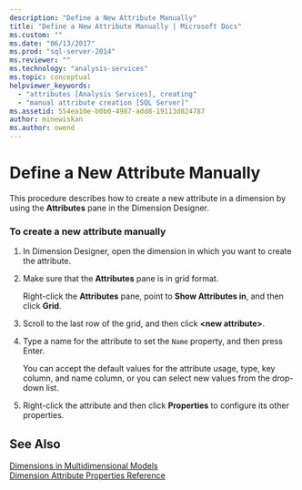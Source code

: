 ```yaml
---
description: "Define a New Attribute Manually"
title: "Define a New Attribute Manually | Microsoft Docs"
ms.custom: ""
ms.date: "06/13/2017"
ms.prod: "sql-server-2014"
ms.reviewer: ""
ms.technology: "analysis-services"
ms.topic: conceptual
helpviewer_keywords: 
  - "attributes [Analysis Services], creating"
  - "manual attribute creation [SQL Server]"
ms.assetid: 554ea10e-b0b0-4987-add8-19113d824787
author: minewiskan
ms.author: owend
---
```

# Define a New Attribute Manually
  This procedure describes how to create a new attribute in a dimension by using the **Attributes** pane in the Dimension Designer.  
  
### To create a new attribute manually  
  
1.  In Dimension Designer, open the dimension in which you want to create the attribute.  
  
2.  Make sure that the **Attributes** pane is in grid format.  
  
     Right-click the **Attributes** pane, point to **Show Attributes in**, and then click **Grid**.  
  
3.  Scroll to the last row of the grid, and then click **\<new attribute>**.  
  
4.  Type a name for the attribute to set the `Name` property, and then press Enter.  
  
     You can accept the default values for the attribute usage, type, key column, and name column, or you can select new values from the drop-down list.  
  
5.  Right-click the attribute and then click **Properties** to configure its other properties.  
  
## See Also  
 [Dimensions in Multidimensional Models](multidimensional-models/dimensions-in-multidimensional-models.md)   
 [Dimension Attribute Properties Reference](multidimensional-models/dimension-attribute-properties-reference.md)  
  
  

